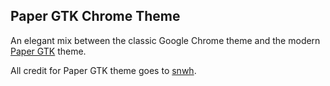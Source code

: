 ## Paper GTK Chrome Theme
An elegant mix between the classic Google Chrome theme and the modern [Paper GTK](https://github.com/snwh/paper-gtk-theme) theme.

All credit for Paper GTK theme goes to [snwh](https://github.com/snwh).
